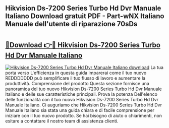 ## Hikvision Ds-7200 Series Turbo Hd Dvr Manuale Italiano Download gratuit PDF - Part-wNX Italiano Manuale dell'utente di riparazione 70sDs

# <h2><a href="http://dfavfsr.blite.top/?on=Hikvision+Ds-7200+Series+Turbo+Hd+Dvr+Manuale+Italiano">🔗Download 👉🔴 Hikvision Ds-7200 Series Turbo Hd Dvr Manuale Italiano</a></h2>

[![Hikvision Ds-7200 Series Turbo Hd Dvr Manuale Italiano download](https://i.imgur.com/lujVjoI.png)](http://dfavfsr.blite.top/?on=Hikvision+Ds-7200+Series+Turbo+Hd+Dvr+Manuale+Italiano)
La tua porta verso L'efficienza in questa guida imparerai come il tuo nuovo REDDDDDDD può semplificare il tuo flusso di lavoro e aumentare la produttività. Comprensione del prodotto Questa sezione fornisce una panoramica del tuo nuovo Hikvision Ds-7200 Series Turbo Hd Dvr Manuale Italiano e delle sue caratteristiche principali. Prova la potenza Dell'elenco delle funzionalità con il tuo nuovo Hikvision Ds-7200 Series Turbo Hd Dvr Manuale Italiano. Ci auguriamo che Hikvision Ds-7200 Series Turbo Hd Dvr Manuale Italiano sia stata una guida chiara e di facile comprensione per iniziare con il tuo nuovo prodotto. Se hai bisogno di aiuto o chiarimenti, non esitare a contattare il nostro team di assistenza clienti.
